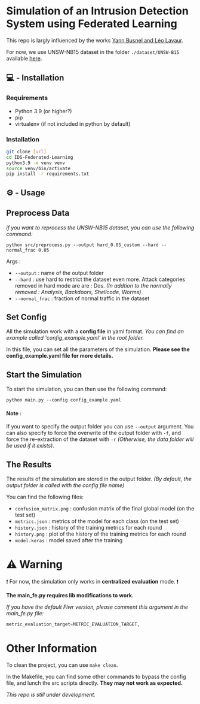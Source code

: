 # Simulation of an Intrusion Detection System using Federated Learning

This repo is largly influenced by the works [Yann Busnel and Léo Lavaur](https://github.com/phdcybersec/nof_2023/tree/main).

For now, we use UNSW-NB15 dataset in the folder `./dataset/UNSW-B15` available [here](https://research.unsw.edu.au/projects/unsw-nb15-dataset).

## 💻 - Installation

### Requirements

- Python 3.9 (or higher?)
- pip
- virtualenv (if not included in python by default)

### Installation

```bash
git clone [url]
cd IDS-Federated-Learning
python3.9 -m venv venv
source venv/bin/activate
pip install -r requirements.txt
```

## ⚙️ - Usage

## Preprocess Data

_if you want to reprocess the UNSW-NB15 dataset, you can use the following command:_

`python src/preprocess.py --output hard_0.05_custom --hard --normal_frac 0.05`

Args :

- `--output` : name of the output folder
- `--hard` : use hard to restrict the dataset even more. Attack categories removed in hard mode are are : Dos. _(In addtion to the normally removed : Analysis, Backdoors, Shellcode, Worms)_
- `--normal_frac` : fraction of normal traffic in the dataset

## Set Config

All the simulation work with a **config file** in yaml format. _You can find an example called 'config_example.yaml' in the root folder._

In this file, you can set all the parameters of the simulation.
**Please see the config_example.yaml file for more details.**

## Start the Simulation

To start the simulation, you can then use the following command:

`python main.py --config config_example.yaml`

#### Note :

If you want to specify the output folder you can use `--output` argument.
You can also specify to force the overwrite of the output folder with `-f`, and force the re-extraction of the dataset with `-r` _(Otherwise, the data folder will be used if it exists)_.

## The Results

The results of the simulation are stored in the output folder. _(By default, the output folder is called with the config file name)_

You can find the following files:

- `confusion_matrix.png` : confusion matrix of the final global model (on the test set)
- `metrics.json` : metrics of the model for each class (on the test set)
- `history.json` : history of the training metrics for each round
- `history.png` : plot of the history of the training metrics for each round
- `model.keras` : model saved after the training

# ⚠️ Warning

❗ For now, the simulation only works in **centralized evaluation** mode. ❗

**The main_fe.py requires lib modifications to work.**

_If you have the default Flwr version, please comment this argument in the main_fe.py file:_

```python
metric_evaluation_target=METRIC_EVALUATION_TARGET,
```

# Other Information

To clean the project, you can use `make clean`.

In the Makefile, you can find some other commands to bypass the config file, and lunch the src scripts directly. **They may not work as expected.**

_This repo is still under development._
